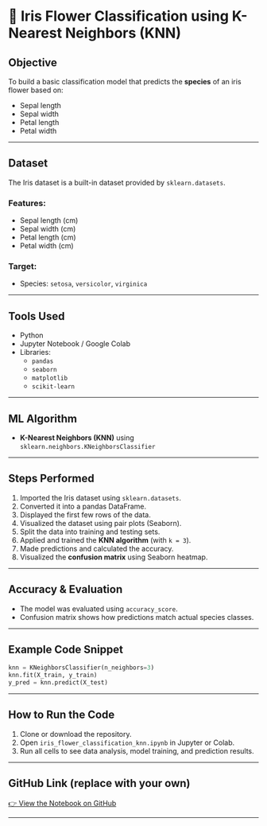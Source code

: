 
# 🌸 Iris Flower Classification using K-Nearest Neighbors (KNN)

##  Objective
To build a basic classification model that predicts the **species** of an iris flower based on:
- Sepal length
- Sepal width
- Petal length
- Petal width

---

##  Dataset
The Iris dataset is a built-in dataset provided by `sklearn.datasets`.

### Features:
- Sepal length (cm)
- Sepal width (cm)
- Petal length (cm)
- Petal width (cm)

### Target:
- Species: `setosa`, `versicolor`, `virginica`

---

##  Tools Used
- Python
- Jupyter Notebook / Google Colab
- Libraries:
  - `pandas`
  - `seaborn`
  - `matplotlib`
  - `scikit-learn`

---

##  ML Algorithm
- **K-Nearest Neighbors (KNN)** using `sklearn.neighbors.KNeighborsClassifier`

---

##  Steps Performed
1. Imported the Iris dataset using `sklearn.datasets`.
2. Converted it into a pandas DataFrame.
3. Displayed the first few rows of the data.
4. Visualized the dataset using pair plots (Seaborn).
5. Split the data into training and testing sets.
6. Applied and trained the **KNN algorithm** (with `k = 3`).
7. Made predictions and calculated the accuracy.
8. Visualized the **confusion matrix** using Seaborn heatmap.

---

##  Accuracy & Evaluation
- The model was evaluated using `accuracy_score`.
- Confusion matrix shows how predictions match actual species classes.

---

##  Example Code Snippet
```python
knn = KNeighborsClassifier(n_neighbors=3)
knn.fit(X_train, y_train)
y_pred = knn.predict(X_test)
```

---

##  How to Run the Code
1. Clone or download the repository.
2. Open `iris_flower_classification_knn.ipynb` in Jupyter or Colab.
3. Run all cells to see data analysis, model training, and prediction results.

---

##  GitHub Link (replace with your own)
[👉 View the Notebook on GitHub](https://github.com/shafsoft2010/iris-flower-classification-knnS)

---
